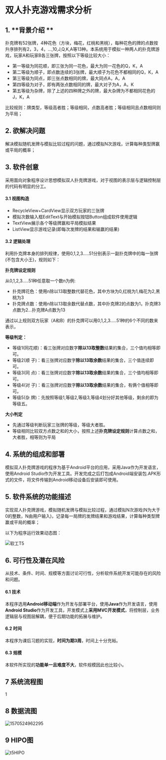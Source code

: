 # 双人扑克游戏需求分析



## **1.** **背景介绍 **

扑克牌有52张牌，4种花色（方块，梅花，红桃和黑桃），每种花色的牌的点数按升序排列有2，3，4，...,10,J,Q,K,A等13种。本系统用于模拟一种两人的扑克牌游戏，玩家A和玩家B各三张牌，按照以下等级比较大小：

* 第一等级为同花顺，即三张为同一花色，最大为同一花色的Q，K，A
* 第二等级为顺子，即点数连续的3张牌，最大顺子为花色不都相同的Q，K，A
* 第三等级为同点，即三张点数相同的牌，最大同点A，A，A
* 第四等级为对子，即有两张点数相同的牌，最大对子为A，A，K
* 第五等级为杂牌，除了上述的四种牌之外的牌，最大杂牌为不都相同花色的J，K，A

比较规则：牌类型，等级高者胜；等级相同，点数高者胜；等级相同且点数相同则为平局；



## **2.** **欲解决问题**

解决模拟随机发牌与模拟比较过程的问题，通过模拟N次游戏，计算每种类型牌赢或平局的概率；



## **3.** **软件创意**

采用面向对象程序设计思想模拟双人扑克牌游戏，对于视图的表示层与逻辑控制层的代码有明显的分工。

#### **3.1 视图构造**

* RecycleView+CardView显示双方玩家的三张牌
* 模拟次数输入框EditText与开始模拟按钮Button组成软件使用逻辑
* TextView展示各个等级牌赢和平局模拟结果
* ListView显示游戏记录(即每次发牌的结果和输赢的结果)

#### **3.2 逻辑处理**

利用扑克牌本身的排列规律，使用0,1,2,3.....51分别表示一副扑克牌中的每一张牌(不包含大小王)，规则如下：

**扑克牌设定规则**

从0,1,2,3.....51种任意取一个数n为例:

* 扑克牌花色：使用n除以13取整数代替花色，其中方块为0,红桃为1,梅花为2,黑桃为3
* 扑克牌点数：使用n除以13取余数代替点数，其中扑克牌2的点数为1，扑克牌3点数为2...扑克牌A点数为13

通过以上规则双方玩家（A和B）的扑克牌可以用0,1,2,3.....51种的6个不同的数来表示，

**等级判定：**

* 等级1(同花顺)：看三张牌对应数字**除以13取整数**结果的集合，三个值均相等即可。
* 等级2(顺    子)：看三张牌对应数字**除以13取余数**结果的集合，三个值连续即可。
* 等级3(同    点)：看三张牌对应数字**除以13取余数**结果的集合，三个值均相等即可。
* 等级4(对    子)：看三张牌对应数字**除以13取余数**结果的集合，有俩个值相等即可。
* 等级5(杂    牌)：先按照等级1,等级2,等级3,等级4划分好其他等级，剩余的即为等级五。

**大小判定**

* 先通过等级判断玩家三张牌的等级，等级大者胜。
* 等级相同比较双方点数之和的大小，按照上述**扑克牌设定规则**计算点数之和，大者胜，相等则为平局



## **4.** **系统的组成和部署**

模拟双人扑克牌游戏的程序为基于Android平台的应用，采用Java作为开发语言，使用Android Studio作为开发工具。开发完成之后打包成Android端安装包.APK形式的文件，将文件传输到Android移动设备后安装即可使用。



## **5.** **软件系统的功能描述**

实现双人扑克牌游戏，模拟随机发牌与模拟比较过程，通过模拟N次游戏(N为大于0的整数，N由用户输入)，记录每一局牌的发牌结果和游戏结果，计算每种类型牌赢或平局的概率；

以下为程序运行效果动态图：

![软工T5](https://github.com/WRating/Tasks/blob/master/%E7%AC%AC%E4%B8%89%E6%AC%A1%E4%BD%9C%E4%B8%9A%EF%BC%88%E7%AC%AC%E4%BA%94%E7%AB%A0%EF%BC%89/test-5.5/%E8%BD%AF%E5%B7%A5T5.gif)

## **6. 可行性及潜在风险**

从技术、条件、时间、规模等方面讨论可行性，分析软件系统开发可能存在的风险和问题。

#### 6.1 技术

本程序选用**Android移动端**作为开发与部署平台，使用**Java**作为开发语言，使用**Android Studio**作为开发工具，开发模式上**采用MVC开发模式**，将控制层，业务逻辑层与视图层解耦，便于后期功能的拓展与维护。

#### 6.2 时间

本程序为课后习题的实现，**时间为期3周**，时间上十分充裕。

#### 6.3 规模

本软件所实现的**功能单一且难度不大**，软件规模因此也比较小。



## 7 系统流程图
1[](https://github.com/WRating/Tasks/blob/master/%E7%AC%AC%E4%B8%89%E6%AC%A1%E4%BD%9C%E4%B8%9A%EF%BC%88%E7%AC%AC%E4%BA%94%E7%AB%A0%EF%BC%89/test-5.5/images/t5%E6%B5%81%E7%A8%8B%E5%9B%BE.png)

## 8 数据流图

![1570524962295](https://github.com/WRating/Tasks/blob/master/%E7%AC%AC%E4%B8%89%E6%AC%A1%E4%BD%9C%E4%B8%9A%EF%BC%88%E7%AC%AC%E4%BA%94%E7%AB%A0%EF%BC%89/test-5.5/images/t5%E6%95%B0%E6%8D%AE%E6%B5%81%E5%9B%BE.png)





## 9 HIPO图
![t5HIPO](https://github.com/WRating/Tasks/blob/master/%E7%AC%AC%E4%B8%89%E6%AC%A1%E4%BD%9C%E4%B8%9A%EF%BC%88%E7%AC%AC%E4%BA%94%E7%AB%A0%EF%BC%89/test-5.5/images/t5HIPO.png)

